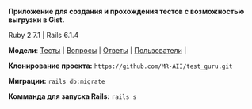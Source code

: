 **Приложение для создания и прохождения тестов с возможностью выгрузки в Gist.**

Ruby 2.7.1 | Rails 6.1.4

**Модели**: [Тесты](https://github.com/MR-AII/test_guru/blob/master/app/models/test.rb) |
        [Вопросы](https://github.com/MR-AII/test_guru/blob/master/app/models/question.rb) |
        [Ответы](https://github.com/MR-AII/test_guru/blob/master/app/models/answer.rb) |
        [Пользователи](https://github.com/MR-AII/test_guru/blob/master/app/models/user.rb) |


**Клонирование проекта:** `https://github.com/MR-AII/test_guru.git`

**Миграции:** `rails db:migrate`

**Комманда для запуска Rails:** `rails s`
